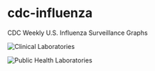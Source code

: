 # cdc-influenza
CDC Weekly U.S. Influenza Surveillance Graphs

![Clinical Laboratories](https://www.cdc.gov/flu/weekly/WeeklyArchives2022-2023/images/WHONPHL38_small.gif?raw=true)

![Public Health Laboratories](https://www.cdc.gov/flu/weekly/weeklyarchives2022-2023/images/WHOPHL38_small.gif?raw=true)
        